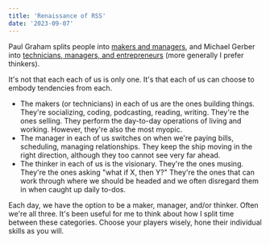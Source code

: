 ```yaml
---
title: 'Renaissance of RSS'
date: '2023-09-07'
---
```

Paul Graham splits people into [makers and managers](http://www.paulgraham.com/makersschedule.html), and Michael Gerber into [technicians, managers, and entrepreneurs](https://www.amazon.com/Myth-Revisited-Small-Businesses-About/dp/0887307280) (more generally I prefer thinkers).

It's not that each each of us is only one. It's that each of us can choose to embody tendencies from each.

- The makers (or technicians) in each of us are the ones building things. They're socializing, coding, podcasting, reading, writing. They're the ones selling. They perform the day-to-day operations of living and working. However, they're also the most myopic.
- The manager in each of us switches on when we're paying bills, scheduling, managing relationships. They keep the ship moving in the right direction, although they too cannot see very far ahead.
- The thinker in each of us is the visionary. They're the ones musing. They're the ones asking "what if X, then Y?" They're the ones that can work through where we should be headed and we often disregard them in when caught up daily to-dos.

Each day, we have the option to be a maker, manager, and/or thinker. Often we're all three.
It's been useful for me to think about how I split time between these categories.
Choose your players wisely, hone their individual skills as you will.
